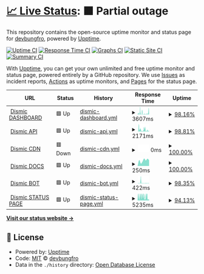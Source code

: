 # [📈 Live Status](https://demo.upptime.js.org): <!--live status--> **🟧 Partial outage**

This repository contains the open-source uptime monitor and status page for [devbungfro](https://demo.upptime.js.org), powered by [Upptime](https://github.com/upptime/upptime).

[![Uptime CI](https://github.com/devbungfro/dismicstatus/workflows/Uptime%20CI/badge.svg)](https://github.com/devbungfro/dismicstatus/actions?query=workflow%3A%22Uptime+CI%22)
[![Response Time CI](https://github.com/devbungfro/dismicstatus/workflows/Response%20Time%20CI/badge.svg)](https://github.com/devbungfro/dismicstatus/actions?query=workflow%3A%22Response+Time+CI%22)
[![Graphs CI](https://github.com/devbungfro/dismicstatus/workflows/Graphs%20CI/badge.svg)](https://github.com/devbungfro/dismicstatus/actions?query=workflow%3A%22Graphs+CI%22)
[![Static Site CI](https://github.com/devbungfro/dismicstatus/workflows/Static%20Site%20CI/badge.svg)](https://github.com/devbungfro/dismicstatus/actions?query=workflow%3A%22Static+Site+CI%22)
[![Summary CI](https://github.com/devbungfro/dismicstatus/workflows/Summary%20CI/badge.svg)](https://github.com/devbungfro/dismicstatus/actions?query=workflow%3A%22Summary+CI%22)

With [Upptime](https://upptime.js.org), you can get your own unlimited and free uptime monitor and status page, powered entirely by a GitHub repository. We use [Issues](https://github.com/devbungfro/dismicstatus/issues) as incident reports, [Actions](https://github.com/devbungfro/dismicstatus/actions) as uptime monitors, and [Pages](https://demo.upptime.js.org) for the status page.

<!--start: status pages-->
<!-- This summary is generated by Upptime (https://github.com/upptime/upptime) -->
<!-- Do not edit this manually, your changes will be overwritten -->
<!-- prettier-ignore -->
| URL | Status | History | Response Time | Uptime |
| --- | ------ | ------- | ------------- | ------ |
| <img alt="" src="https://favicons.githubusercontent.com/www.dismic.org" height="13"> [Dismic DASHBOARD](https://www.dismic.org) | 🟩 Up | [dismic-dashboard.yml](https://github.com/DevBungfro/dismicstatus/commits/HEAD/history/dismic-dashboard.yml) | <details><summary><img alt="Response time graph" src="./graphs/dismic-dashboard/response-time-week.png" height="20"> 3607ms</summary><br><a href="https://devbungfro.github.io/dismicstatus//history/dismic-dashboard"><img alt="Response time 2777" src="https://img.shields.io/endpoint?url=https%3A%2F%2Fraw.githubusercontent.com%2FDevBungfro%2Fdismicstatus%2FHEAD%2Fapi%2Fdismic-dashboard%2Fresponse-time.json"></a><br><a href="https://devbungfro.github.io/dismicstatus//history/dismic-dashboard"><img alt="24-hour response time 4188" src="https://img.shields.io/endpoint?url=https%3A%2F%2Fraw.githubusercontent.com%2FDevBungfro%2Fdismicstatus%2FHEAD%2Fapi%2Fdismic-dashboard%2Fresponse-time-day.json"></a><br><a href="https://devbungfro.github.io/dismicstatus//history/dismic-dashboard"><img alt="7-day response time 3607" src="https://img.shields.io/endpoint?url=https%3A%2F%2Fraw.githubusercontent.com%2FDevBungfro%2Fdismicstatus%2FHEAD%2Fapi%2Fdismic-dashboard%2Fresponse-time-week.json"></a><br><a href="https://devbungfro.github.io/dismicstatus//history/dismic-dashboard"><img alt="30-day response time 3734" src="https://img.shields.io/endpoint?url=https%3A%2F%2Fraw.githubusercontent.com%2FDevBungfro%2Fdismicstatus%2FHEAD%2Fapi%2Fdismic-dashboard%2Fresponse-time-month.json"></a><br><a href="https://devbungfro.github.io/dismicstatus//history/dismic-dashboard"><img alt="1-year response time 2777" src="https://img.shields.io/endpoint?url=https%3A%2F%2Fraw.githubusercontent.com%2FDevBungfro%2Fdismicstatus%2FHEAD%2Fapi%2Fdismic-dashboard%2Fresponse-time-year.json"></a></details> | <details><summary><a href="https://devbungfro.github.io/dismicstatus//history/dismic-dashboard">98.16%</a></summary><a href="https://devbungfro.github.io/dismicstatus//history/dismic-dashboard"><img alt="All-time uptime 98.56%" src="https://img.shields.io/endpoint?url=https%3A%2F%2Fraw.githubusercontent.com%2FDevBungfro%2Fdismicstatus%2FHEAD%2Fapi%2Fdismic-dashboard%2Fuptime.json"></a><br><a href="https://devbungfro.github.io/dismicstatus//history/dismic-dashboard"><img alt="24-hour uptime 94.11%" src="https://img.shields.io/endpoint?url=https%3A%2F%2Fraw.githubusercontent.com%2FDevBungfro%2Fdismicstatus%2FHEAD%2Fapi%2Fdismic-dashboard%2Fuptime-day.json"></a><br><a href="https://devbungfro.github.io/dismicstatus//history/dismic-dashboard"><img alt="7-day uptime 98.16%" src="https://img.shields.io/endpoint?url=https%3A%2F%2Fraw.githubusercontent.com%2FDevBungfro%2Fdismicstatus%2FHEAD%2Fapi%2Fdismic-dashboard%2Fuptime-week.json"></a><br><a href="https://devbungfro.github.io/dismicstatus//history/dismic-dashboard"><img alt="30-day uptime 94.26%" src="https://img.shields.io/endpoint?url=https%3A%2F%2Fraw.githubusercontent.com%2FDevBungfro%2Fdismicstatus%2FHEAD%2Fapi%2Fdismic-dashboard%2Fuptime-month.json"></a><br><a href="https://devbungfro.github.io/dismicstatus//history/dismic-dashboard"><img alt="1-year uptime 98.56%" src="https://img.shields.io/endpoint?url=https%3A%2F%2Fraw.githubusercontent.com%2FDevBungfro%2Fdismicstatus%2FHEAD%2Fapi%2Fdismic-dashboard%2Fuptime-year.json"></a></details>
| <img alt="" src="https://favicons.githubusercontent.com/apiremake.dismic.org" height="13"> [Dismic API](https://apiremake.dismic.org) | 🟩 Up | [dismic-api.yml](https://github.com/DevBungfro/dismicstatus/commits/HEAD/history/dismic-api.yml) | <details><summary><img alt="Response time graph" src="./graphs/dismic-api/response-time-week.png" height="20"> 2171ms</summary><br><a href="https://devbungfro.github.io/dismicstatus//history/dismic-api"><img alt="Response time 2441" src="https://img.shields.io/endpoint?url=https%3A%2F%2Fraw.githubusercontent.com%2FDevBungfro%2Fdismicstatus%2FHEAD%2Fapi%2Fdismic-api%2Fresponse-time.json"></a><br><a href="https://devbungfro.github.io/dismicstatus//history/dismic-api"><img alt="24-hour response time 2151" src="https://img.shields.io/endpoint?url=https%3A%2F%2Fraw.githubusercontent.com%2FDevBungfro%2Fdismicstatus%2FHEAD%2Fapi%2Fdismic-api%2Fresponse-time-day.json"></a><br><a href="https://devbungfro.github.io/dismicstatus//history/dismic-api"><img alt="7-day response time 2171" src="https://img.shields.io/endpoint?url=https%3A%2F%2Fraw.githubusercontent.com%2FDevBungfro%2Fdismicstatus%2FHEAD%2Fapi%2Fdismic-api%2Fresponse-time-week.json"></a><br><a href="https://devbungfro.github.io/dismicstatus//history/dismic-api"><img alt="30-day response time 3497" src="https://img.shields.io/endpoint?url=https%3A%2F%2Fraw.githubusercontent.com%2FDevBungfro%2Fdismicstatus%2FHEAD%2Fapi%2Fdismic-api%2Fresponse-time-month.json"></a><br><a href="https://devbungfro.github.io/dismicstatus//history/dismic-api"><img alt="1-year response time 2441" src="https://img.shields.io/endpoint?url=https%3A%2F%2Fraw.githubusercontent.com%2FDevBungfro%2Fdismicstatus%2FHEAD%2Fapi%2Fdismic-api%2Fresponse-time-year.json"></a></details> | <details><summary><a href="https://devbungfro.github.io/dismicstatus//history/dismic-api">98.81%</a></summary><a href="https://devbungfro.github.io/dismicstatus//history/dismic-api"><img alt="All-time uptime 81.86%" src="https://img.shields.io/endpoint?url=https%3A%2F%2Fraw.githubusercontent.com%2FDevBungfro%2Fdismicstatus%2FHEAD%2Fapi%2Fdismic-api%2Fuptime.json"></a><br><a href="https://devbungfro.github.io/dismicstatus//history/dismic-api"><img alt="24-hour uptime 98.68%" src="https://img.shields.io/endpoint?url=https%3A%2F%2Fraw.githubusercontent.com%2FDevBungfro%2Fdismicstatus%2FHEAD%2Fapi%2Fdismic-api%2Fuptime-day.json"></a><br><a href="https://devbungfro.github.io/dismicstatus//history/dismic-api"><img alt="7-day uptime 98.81%" src="https://img.shields.io/endpoint?url=https%3A%2F%2Fraw.githubusercontent.com%2FDevBungfro%2Fdismicstatus%2FHEAD%2Fapi%2Fdismic-api%2Fuptime-week.json"></a><br><a href="https://devbungfro.github.io/dismicstatus//history/dismic-api"><img alt="30-day uptime 95.16%" src="https://img.shields.io/endpoint?url=https%3A%2F%2Fraw.githubusercontent.com%2FDevBungfro%2Fdismicstatus%2FHEAD%2Fapi%2Fdismic-api%2Fuptime-month.json"></a><br><a href="https://devbungfro.github.io/dismicstatus//history/dismic-api"><img alt="1-year uptime 81.86%" src="https://img.shields.io/endpoint?url=https%3A%2F%2Fraw.githubusercontent.com%2FDevBungfro%2Fdismicstatus%2FHEAD%2Fapi%2Fdismic-api%2Fuptime-year.json"></a></details>
| <img alt="" src="https://favicons.githubusercontent.com/cdn.dismic.org" height="13"> [Dismic CDN](https://cdn.dismic.org) | 🟥 Down | [dismic-cdn.yml](https://github.com/DevBungfro/dismicstatus/commits/HEAD/history/dismic-cdn.yml) | <details><summary><img alt="Response time graph" src="./graphs/dismic-cdn/response-time-week.png" height="20"> 0ms</summary><br><a href="https://devbungfro.github.io/dismicstatus//history/dismic-cdn"><img alt="Response time 838" src="https://img.shields.io/endpoint?url=https%3A%2F%2Fraw.githubusercontent.com%2FDevBungfro%2Fdismicstatus%2FHEAD%2Fapi%2Fdismic-cdn%2Fresponse-time.json"></a><br><a href="https://devbungfro.github.io/dismicstatus//history/dismic-cdn"><img alt="24-hour response time 0" src="https://img.shields.io/endpoint?url=https%3A%2F%2Fraw.githubusercontent.com%2FDevBungfro%2Fdismicstatus%2FHEAD%2Fapi%2Fdismic-cdn%2Fresponse-time-day.json"></a><br><a href="https://devbungfro.github.io/dismicstatus//history/dismic-cdn"><img alt="7-day response time 0" src="https://img.shields.io/endpoint?url=https%3A%2F%2Fraw.githubusercontent.com%2FDevBungfro%2Fdismicstatus%2FHEAD%2Fapi%2Fdismic-cdn%2Fresponse-time-week.json"></a><br><a href="https://devbungfro.github.io/dismicstatus//history/dismic-cdn"><img alt="30-day response time 0" src="https://img.shields.io/endpoint?url=https%3A%2F%2Fraw.githubusercontent.com%2FDevBungfro%2Fdismicstatus%2FHEAD%2Fapi%2Fdismic-cdn%2Fresponse-time-month.json"></a><br><a href="https://devbungfro.github.io/dismicstatus//history/dismic-cdn"><img alt="1-year response time 838" src="https://img.shields.io/endpoint?url=https%3A%2F%2Fraw.githubusercontent.com%2FDevBungfro%2Fdismicstatus%2FHEAD%2Fapi%2Fdismic-cdn%2Fresponse-time-year.json"></a></details> | <details><summary><a href="https://devbungfro.github.io/dismicstatus//history/dismic-cdn">100.00%</a></summary><a href="https://devbungfro.github.io/dismicstatus//history/dismic-cdn"><img alt="All-time uptime 96.27%" src="https://img.shields.io/endpoint?url=https%3A%2F%2Fraw.githubusercontent.com%2FDevBungfro%2Fdismicstatus%2FHEAD%2Fapi%2Fdismic-cdn%2Fuptime.json"></a><br><a href="https://devbungfro.github.io/dismicstatus//history/dismic-cdn"><img alt="24-hour uptime 100.00%" src="https://img.shields.io/endpoint?url=https%3A%2F%2Fraw.githubusercontent.com%2FDevBungfro%2Fdismicstatus%2FHEAD%2Fapi%2Fdismic-cdn%2Fuptime-day.json"></a><br><a href="https://devbungfro.github.io/dismicstatus//history/dismic-cdn"><img alt="7-day uptime 100.00%" src="https://img.shields.io/endpoint?url=https%3A%2F%2Fraw.githubusercontent.com%2FDevBungfro%2Fdismicstatus%2FHEAD%2Fapi%2Fdismic-cdn%2Fuptime-week.json"></a><br><a href="https://devbungfro.github.io/dismicstatus//history/dismic-cdn"><img alt="30-day uptime 100.00%" src="https://img.shields.io/endpoint?url=https%3A%2F%2Fraw.githubusercontent.com%2FDevBungfro%2Fdismicstatus%2FHEAD%2Fapi%2Fdismic-cdn%2Fuptime-month.json"></a><br><a href="https://devbungfro.github.io/dismicstatus//history/dismic-cdn"><img alt="1-year uptime 96.27%" src="https://img.shields.io/endpoint?url=https%3A%2F%2Fraw.githubusercontent.com%2FDevBungfro%2Fdismicstatus%2FHEAD%2Fapi%2Fdismic-cdn%2Fuptime-year.json"></a></details>
| <img alt="" src="https://favicons.githubusercontent.com/docs.dismic.org" height="13"> [Dismic DOCS](https://docs.dismic.org) | 🟩 Up | [dismic-docs.yml](https://github.com/DevBungfro/dismicstatus/commits/HEAD/history/dismic-docs.yml) | <details><summary><img alt="Response time graph" src="./graphs/dismic-docs/response-time-week.png" height="20"> 250ms</summary><br><a href="https://devbungfro.github.io/dismicstatus//history/dismic-docs"><img alt="Response time 251" src="https://img.shields.io/endpoint?url=https%3A%2F%2Fraw.githubusercontent.com%2FDevBungfro%2Fdismicstatus%2FHEAD%2Fapi%2Fdismic-docs%2Fresponse-time.json"></a><br><a href="https://devbungfro.github.io/dismicstatus//history/dismic-docs"><img alt="24-hour response time 264" src="https://img.shields.io/endpoint?url=https%3A%2F%2Fraw.githubusercontent.com%2FDevBungfro%2Fdismicstatus%2FHEAD%2Fapi%2Fdismic-docs%2Fresponse-time-day.json"></a><br><a href="https://devbungfro.github.io/dismicstatus//history/dismic-docs"><img alt="7-day response time 250" src="https://img.shields.io/endpoint?url=https%3A%2F%2Fraw.githubusercontent.com%2FDevBungfro%2Fdismicstatus%2FHEAD%2Fapi%2Fdismic-docs%2Fresponse-time-week.json"></a><br><a href="https://devbungfro.github.io/dismicstatus//history/dismic-docs"><img alt="30-day response time 272" src="https://img.shields.io/endpoint?url=https%3A%2F%2Fraw.githubusercontent.com%2FDevBungfro%2Fdismicstatus%2FHEAD%2Fapi%2Fdismic-docs%2Fresponse-time-month.json"></a><br><a href="https://devbungfro.github.io/dismicstatus//history/dismic-docs"><img alt="1-year response time 251" src="https://img.shields.io/endpoint?url=https%3A%2F%2Fraw.githubusercontent.com%2FDevBungfro%2Fdismicstatus%2FHEAD%2Fapi%2Fdismic-docs%2Fresponse-time-year.json"></a></details> | <details><summary><a href="https://devbungfro.github.io/dismicstatus//history/dismic-docs">100.00%</a></summary><a href="https://devbungfro.github.io/dismicstatus//history/dismic-docs"><img alt="All-time uptime 99.67%" src="https://img.shields.io/endpoint?url=https%3A%2F%2Fraw.githubusercontent.com%2FDevBungfro%2Fdismicstatus%2FHEAD%2Fapi%2Fdismic-docs%2Fuptime.json"></a><br><a href="https://devbungfro.github.io/dismicstatus//history/dismic-docs"><img alt="24-hour uptime 100.00%" src="https://img.shields.io/endpoint?url=https%3A%2F%2Fraw.githubusercontent.com%2FDevBungfro%2Fdismicstatus%2FHEAD%2Fapi%2Fdismic-docs%2Fuptime-day.json"></a><br><a href="https://devbungfro.github.io/dismicstatus//history/dismic-docs"><img alt="7-day uptime 100.00%" src="https://img.shields.io/endpoint?url=https%3A%2F%2Fraw.githubusercontent.com%2FDevBungfro%2Fdismicstatus%2FHEAD%2Fapi%2Fdismic-docs%2Fuptime-week.json"></a><br><a href="https://devbungfro.github.io/dismicstatus//history/dismic-docs"><img alt="30-day uptime 100.00%" src="https://img.shields.io/endpoint?url=https%3A%2F%2Fraw.githubusercontent.com%2FDevBungfro%2Fdismicstatus%2FHEAD%2Fapi%2Fdismic-docs%2Fuptime-month.json"></a><br><a href="https://devbungfro.github.io/dismicstatus//history/dismic-docs"><img alt="1-year uptime 99.67%" src="https://img.shields.io/endpoint?url=https%3A%2F%2Fraw.githubusercontent.com%2FDevBungfro%2Fdismicstatus%2FHEAD%2Fapi%2Fdismic-docs%2Fuptime-year.json"></a></details>
| <img alt="" src="https://favicons.githubusercontent.com/www.dismic.org" height="13"> [Dismic BOT](https://www.dismic.org/botping) | 🟩 Up | [dismic-bot.yml](https://github.com/DevBungfro/dismicstatus/commits/HEAD/history/dismic-bot.yml) | <details><summary><img alt="Response time graph" src="./graphs/dismic-bot/response-time-week.png" height="20"> 422ms</summary><br><a href="https://devbungfro.github.io/dismicstatus//history/dismic-bot"><img alt="Response time 944" src="https://img.shields.io/endpoint?url=https%3A%2F%2Fraw.githubusercontent.com%2FDevBungfro%2Fdismicstatus%2FHEAD%2Fapi%2Fdismic-bot%2Fresponse-time.json"></a><br><a href="https://devbungfro.github.io/dismicstatus//history/dismic-bot"><img alt="24-hour response time 155" src="https://img.shields.io/endpoint?url=https%3A%2F%2Fraw.githubusercontent.com%2FDevBungfro%2Fdismicstatus%2FHEAD%2Fapi%2Fdismic-bot%2Fresponse-time-day.json"></a><br><a href="https://devbungfro.github.io/dismicstatus//history/dismic-bot"><img alt="7-day response time 422" src="https://img.shields.io/endpoint?url=https%3A%2F%2Fraw.githubusercontent.com%2FDevBungfro%2Fdismicstatus%2FHEAD%2Fapi%2Fdismic-bot%2Fresponse-time-week.json"></a><br><a href="https://devbungfro.github.io/dismicstatus//history/dismic-bot"><img alt="30-day response time 1301" src="https://img.shields.io/endpoint?url=https%3A%2F%2Fraw.githubusercontent.com%2FDevBungfro%2Fdismicstatus%2FHEAD%2Fapi%2Fdismic-bot%2Fresponse-time-month.json"></a><br><a href="https://devbungfro.github.io/dismicstatus//history/dismic-bot"><img alt="1-year response time 944" src="https://img.shields.io/endpoint?url=https%3A%2F%2Fraw.githubusercontent.com%2FDevBungfro%2Fdismicstatus%2FHEAD%2Fapi%2Fdismic-bot%2Fresponse-time-year.json"></a></details> | <details><summary><a href="https://devbungfro.github.io/dismicstatus//history/dismic-bot">98.35%</a></summary><a href="https://devbungfro.github.io/dismicstatus//history/dismic-bot"><img alt="All-time uptime 97.78%" src="https://img.shields.io/endpoint?url=https%3A%2F%2Fraw.githubusercontent.com%2FDevBungfro%2Fdismicstatus%2FHEAD%2Fapi%2Fdismic-bot%2Fuptime.json"></a><br><a href="https://devbungfro.github.io/dismicstatus//history/dismic-bot"><img alt="24-hour uptime 94.09%" src="https://img.shields.io/endpoint?url=https%3A%2F%2Fraw.githubusercontent.com%2FDevBungfro%2Fdismicstatus%2FHEAD%2Fapi%2Fdismic-bot%2Fuptime-day.json"></a><br><a href="https://devbungfro.github.io/dismicstatus//history/dismic-bot"><img alt="7-day uptime 98.35%" src="https://img.shields.io/endpoint?url=https%3A%2F%2Fraw.githubusercontent.com%2FDevBungfro%2Fdismicstatus%2FHEAD%2Fapi%2Fdismic-bot%2Fuptime-week.json"></a><br><a href="https://devbungfro.github.io/dismicstatus//history/dismic-bot"><img alt="30-day uptime 97.05%" src="https://img.shields.io/endpoint?url=https%3A%2F%2Fraw.githubusercontent.com%2FDevBungfro%2Fdismicstatus%2FHEAD%2Fapi%2Fdismic-bot%2Fuptime-month.json"></a><br><a href="https://devbungfro.github.io/dismicstatus//history/dismic-bot"><img alt="1-year uptime 97.78%" src="https://img.shields.io/endpoint?url=https%3A%2F%2Fraw.githubusercontent.com%2FDevBungfro%2Fdismicstatus%2FHEAD%2Fapi%2Fdismic-bot%2Fuptime-year.json"></a></details>
| <img alt="" src="https://favicons.githubusercontent.com/status.dismic.org" height="13"> [Dismic STATUS PAGE](https://status.dismic.org) | 🟩 Up | [dismic-status-page.yml](https://github.com/DevBungfro/dismicstatus/commits/HEAD/history/dismic-status-page.yml) | <details><summary><img alt="Response time graph" src="./graphs/dismic-status-page/response-time-week.png" height="20"> 5235ms</summary><br><a href="https://devbungfro.github.io/dismicstatus//history/dismic-status-page"><img alt="Response time 4976" src="https://img.shields.io/endpoint?url=https%3A%2F%2Fraw.githubusercontent.com%2FDevBungfro%2Fdismicstatus%2FHEAD%2Fapi%2Fdismic-status-page%2Fresponse-time.json"></a><br><a href="https://devbungfro.github.io/dismicstatus//history/dismic-status-page"><img alt="24-hour response time 1373" src="https://img.shields.io/endpoint?url=https%3A%2F%2Fraw.githubusercontent.com%2FDevBungfro%2Fdismicstatus%2FHEAD%2Fapi%2Fdismic-status-page%2Fresponse-time-day.json"></a><br><a href="https://devbungfro.github.io/dismicstatus//history/dismic-status-page"><img alt="7-day response time 5235" src="https://img.shields.io/endpoint?url=https%3A%2F%2Fraw.githubusercontent.com%2FDevBungfro%2Fdismicstatus%2FHEAD%2Fapi%2Fdismic-status-page%2Fresponse-time-week.json"></a><br><a href="https://devbungfro.github.io/dismicstatus//history/dismic-status-page"><img alt="30-day response time 5404" src="https://img.shields.io/endpoint?url=https%3A%2F%2Fraw.githubusercontent.com%2FDevBungfro%2Fdismicstatus%2FHEAD%2Fapi%2Fdismic-status-page%2Fresponse-time-month.json"></a><br><a href="https://devbungfro.github.io/dismicstatus//history/dismic-status-page"><img alt="1-year response time 4976" src="https://img.shields.io/endpoint?url=https%3A%2F%2Fraw.githubusercontent.com%2FDevBungfro%2Fdismicstatus%2FHEAD%2Fapi%2Fdismic-status-page%2Fresponse-time-year.json"></a></details> | <details><summary><a href="https://devbungfro.github.io/dismicstatus//history/dismic-status-page">94.13%</a></summary><a href="https://devbungfro.github.io/dismicstatus//history/dismic-status-page"><img alt="All-time uptime 98.05%" src="https://img.shields.io/endpoint?url=https%3A%2F%2Fraw.githubusercontent.com%2FDevBungfro%2Fdismicstatus%2FHEAD%2Fapi%2Fdismic-status-page%2Fuptime.json"></a><br><a href="https://devbungfro.github.io/dismicstatus//history/dismic-status-page"><img alt="24-hour uptime 100.00%" src="https://img.shields.io/endpoint?url=https%3A%2F%2Fraw.githubusercontent.com%2FDevBungfro%2Fdismicstatus%2FHEAD%2Fapi%2Fdismic-status-page%2Fuptime-day.json"></a><br><a href="https://devbungfro.github.io/dismicstatus//history/dismic-status-page"><img alt="7-day uptime 94.13%" src="https://img.shields.io/endpoint?url=https%3A%2F%2Fraw.githubusercontent.com%2FDevBungfro%2Fdismicstatus%2FHEAD%2Fapi%2Fdismic-status-page%2Fuptime-week.json"></a><br><a href="https://devbungfro.github.io/dismicstatus//history/dismic-status-page"><img alt="30-day uptime 96.32%" src="https://img.shields.io/endpoint?url=https%3A%2F%2Fraw.githubusercontent.com%2FDevBungfro%2Fdismicstatus%2FHEAD%2Fapi%2Fdismic-status-page%2Fuptime-month.json"></a><br><a href="https://devbungfro.github.io/dismicstatus//history/dismic-status-page"><img alt="1-year uptime 98.05%" src="https://img.shields.io/endpoint?url=https%3A%2F%2Fraw.githubusercontent.com%2FDevBungfro%2Fdismicstatus%2FHEAD%2Fapi%2Fdismic-status-page%2Fuptime-year.json"></a></details>

<!--end: status pages-->

[**Visit our status website →**](https://demo.upptime.js.org)

## 📄 License

- Powered by: [Upptime](https://github.com/upptime/upptime)
- Code: [MIT](./LICENSE) © [devbungfro](https://demo.upptime.js.org)
- Data in the `./history` directory: [Open Database License](https://opendatacommons.org/licenses/odbl/1-0/)
